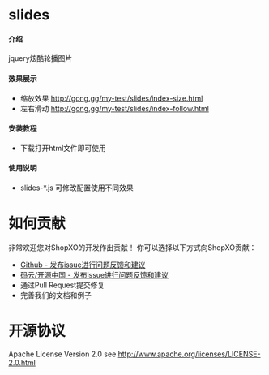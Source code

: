# slides

#### 介绍
jquery炫酷轮播图片

#### 效果展示
* 缩放效果 http://gong.gg/my-test/slides/index-size.html
* 左右滑动 http://gong.gg/my-test/slides/index-follow.html


#### 安装教程
* 下载打开html文件即可使用

#### 使用说明
* slides-*.js 可修改配置使用不同效果

# 如何贡献
非常欢迎您对ShopXO的开发作出贡献！
你可以选择以下方式向ShopXO贡献：
- [Github - 发布issue进行问题反馈和建议](https://github.com/gongfuxiang/slides/pulls)
- [码云/开源中国 - 发布issue进行问题反馈和建议](https://gitee.com/gongfuxiang/slides/pulls)
- 通过Pull Request提交修复
- 完善我们的文档和例子

# 开源协议
Apache License Version 2.0 see http://www.apache.org/licenses/LICENSE-2.0.html